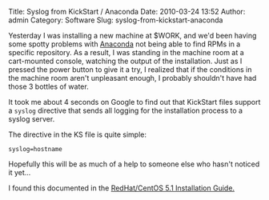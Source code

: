 Title: Syslog from KickStart / Anaconda
Date: 2010-03-24 13:52
Author: admin
Category: Software
Slug: syslog-from-kickstart-anaconda

Yesterday I was installing a new machine at $WORK, and we'd been having
some spotty problems with
[Anaconda](http://fedoraproject.org/wiki/Anaconda) not being able to
find RPMs in a specific repository. As a result, I was standing in the
machine room at a cart-mounted console, watching the output of the
installation. Just as I pressed the power button to give it a try, I
realized that if the conditions in the machine room aren't unpleasant
enough, I probably shouldn't have had those 3 bottles of water.

It took me about 4 seconds on Google to find out that KickStart files
support a `syslog` directive that sends all logging for the installation
process to a syslog server.

The directive in the KS file is quite simple:

~~~~{.text}
syslog=hostname
~~~~

Hopefully this will be as much of a help to someone else who hasn't
noticed it yet...

I found this documented in the [RedHat/CentOS 5.1 Installation
Guide.](http://www.centos.org/docs/5/html/5.1/Installation_Guide/s1-kickstart2-startinginstall.html)
